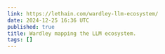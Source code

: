 ```yaml
---
link: https://lethain.com/wardley-llm-ecosystem/
date: 2024-12-25 16:36 UTC
published: true
title: Wardley mapping the LLM ecosystem.
tags: []
---
```



